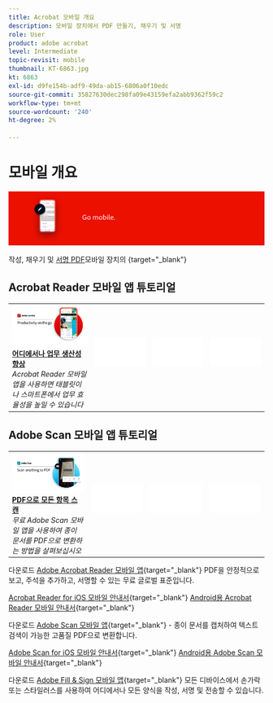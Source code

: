 ```yaml
---
title: Acrobat 모바일 개요
description: 모바일 장치에서 PDF 만들기, 채우기 및 서명
role: User
product: adobe acrobat
level: Intermediate
topic-revisit: mobile
thumbnail: KT-6863.jpg
kt: 6863
exl-id: d9fe154b-adf9-49da-ab15-6806a0f10edc
source-git-commit: 35827630dec298fa09e43159efa2abb9362f59c2
workflow-type: tm+mt
source-wordcount: '240'
ht-degree: 2%

---
```


# 모바일 개요

![Acrobat 모바일 이미지](../assets/Hero-Mobile.png)

작성, 채우기 및 [서명 PDF](https://www.adobe.com/kr/acrobat/online/sign-pdf.html)모바일 장치의 {target=&quot;_blank&quot;}

## Acrobat Reader 모바일 앱 튜토리얼

<table style="table-layout:fixed">
<tr>
  <td>
    <a href="../getting-started/productivity.md">
      <img alt="어디에서나 업무 생산성 향상" src="../assets/Productivity_1280.png" />
    </a>
    <div>
     <a href="../getting-started/productivity.md"><strong>어디에서나 업무 생산성 향상</strong></a>
    </div>
    <em>Acrobat Reader 모바일 앱을 사용하면 태블릿이나 스마트폰에서 업무 효율성을 높일 수 있습니다</em>
    <br>
  </td>
  <td>
   <img alt="스페이서" src="../assets/Whitespacer.png" />
    <div>
    <br>
  </td>
  <td>
   <img alt="스페이서" src="../assets/Whitespacer.png" />
    <div>
    <br>
  </td>
   <td>
   <img alt="스페이서" src="../assets/Whitespacer.png" />
    <div>
    <br>
  </td>
</tr>
</table>

## Adobe Scan 모바일 앱 튜토리얼

<table style="table-layout:fixed">
<tr>
  <td>
    <a href="scan-mobile-app.md">
      <img alt="PDF으로 모든 항목 스캔" src="../assets/Scanmobile.png" />
    </a>
    <div>
     <a href="scan-mobile-app.md"><strong>PDF으로 모든 항목 스캔</strong></a>
    </div>
    <em>무료 Adobe Scan 모바일 앱을 사용하여 종이 문서를 PDF으로 변환하는 방법을 살펴보십시오</em>
    <br>
  </td>
  <td>
   <img alt="스페이서" src="../assets/Whitespacer.png" />
    <div>
    <br>
  </td>
  <td>
   <img alt="스페이서" src="../assets/Whitespacer.png" />
    <div>
    <br>
  </td>
   <td>
   <img alt="스페이서" src="../assets/Whitespacer.png" />
    <div>
    <br>
  </td>
</tr>
</table>

다운로드 [Adobe Acrobat Reader 모바일 앱](https://www.adobe.com/acrobat/mobile/acrobat-reader.html){target=&quot;_blank&quot;} PDF을 안정적으로 보고, 주석을 추가하고, 서명할 수 있는 무료 글로벌 표준입니다.

[Acrobat Reader for iOS 모바일 안내서](https://www.adobe.com/devnet-docs/acrobat/ios/en/){target=&quot;_blank&quot;}
[Android용 Acrobat Reader 모바일 안내서](https://www.adobe.com/devnet-docs/acrobat/android/en/){target=&quot;_blank&quot;}

다운로드 [Adobe Scan 모바일 앱](https://www.adobe.com/acrobat/mobile/scanner-app.html){target=&quot;_blank&quot;} - 종이 문서를 캡처하여 텍스트 검색이 가능한 고품질 PDF으로 변환합니다.

[Adobe Scan for iOS 모바일 안내서](https://www.adobe.com/devnet-docs/adobescan/ios/en/){target=&quot;_blank&quot;}
[Android용 Adobe Scan 모바일 안내서](https://www.adobe.com/devnet-docs/adobescan/android/en/){target=&quot;_blank&quot;}

다운로드 [Adobe Fill &amp; Sign 모바일 앱](https://www.adobe.com/acrobat/mobile/fill-sign-pdfs.html){target=&quot;_blank&quot;} 모든 디바이스에서 손가락 또는 스타일러스를 사용하여 어디에서나 모든 양식을 작성, 서명 및 전송할 수 있습니다.
